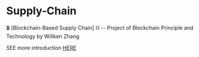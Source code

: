 # Supply-Chain
🔒 [Blockchain-Based Supply Chain] ⛓ -- Project of Blockchain Principle and Technology by Willken Zhang

SEE more introduction [HERE](./17343155_张伟焜.md)
